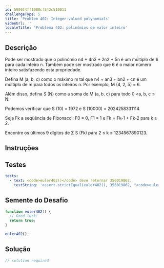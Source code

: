 ```yaml
---
id: 5900f4ff1000cf542c510011
challengeType: 5
title: 'Problem 402: Integer-valued polynomials'
videoUrl: ''
localeTitle: 'Problema 402: polinômios de valor inteiro'
---
```


## Descrição
<section id="description"> Pode ser mostrado que o polinômio n4 + 4n3 + 2n2 + 5n é um múltiplo de 6 para cada inteiro n. Também pode ser mostrado que 6 é o maior número inteiro satisfazendo esta propriedade. <p> Defina M (a, b, c) como o máximo m tal que n4 + an3 + bn2 + cn é um múltiplo de m para todos os inteiros n. Por exemplo, M (4, 2, 5) = 6. </p><p> Além disso, defina S (N) como a soma de M (a, b, c) para todo 0 &lt;a, b, c ≤ N. </p><p> Podemos verificar que S (10) = 1972 e S (10000) = 2024258331114. </p><p> Seja Fk a seqüência de Fibonacci: F0 = 0, F1 = 1 e Fk = Fk-1 + Fk-2 para k ≥ 2. </p><p> Encontre os últimos 9 dígitos de Σ S (Fk) para 2 ≤ k ≤ 1234567890123. </p></section>

## Instruções
<section id="instructions">
</section>

## Testes
<section id='tests'>

```yml
tests:
  - text: <code>euler402()</code> deve retornar 356019862.
    testString: 'assert.strictEqual(euler402(), 356019862, "<code>euler402()</code> should return 356019862.");'

```

</section>

## Semente do Desafio
<section id='challengeSeed'>

<div id='js-seed'>

```js
function euler402() {
  // Good luck!
  return true;
}

euler402();

```

</div>



</section>

## Solução
<section id='solution'>

```js
// solution required
```
</section>

